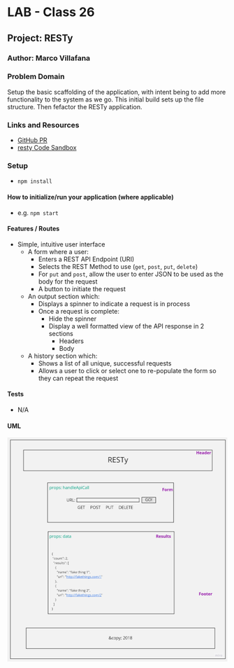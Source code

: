 # LAB - Class 26

## Project: RESTy

### Author: Marco Villafana

### Problem Domain  

Setup the basic scaffolding of the application, with intent being to add more functionality to the system as we go. This initial build sets up the file structure. Then fefactor the RESTy application.

### Links and Resources

- [GitHub PR](https://github.com/villafanam/resty/pull/2) 
- [resty Code Sandbox](https://codesandbox.io/p/github/villafanam/resty/main?workspaceId=9bb919df-dd57-4e7c-8ed2-08fc6874f3bd&file=%2FREADME.md) 


### Setup

- `npm install`


#### How to initialize/run your application (where applicable)

- e.g. `npm start`


#### Features / Routes

- Simple, intuitive user interface
  - A form where a user:
    - Enters a REST API Endpoint (URI)
    - Selects the REST Method to use (`get`, `post`, `put`, `delete`)
    - For `put` and `post`, allow the user to enter JSON to be used as the body for the request
    - A button to initiate the request
  - An output section which:
    - Displays a spinner to indicate a request is in process
    - Once a request is complete:
      - Hide the spinner
      - Display a well formatted view of the API response in 2 sections
        - Headers
        - Body
  - A history section which:
    - Shows a list of all unique, successful requests
    - Allows a user to click or select one to re-populate the form so they can repeat the request

#### Tests

- N/A

#### UML

![lab 26 UML](/assets/lab%2026%20UML.jpg)

